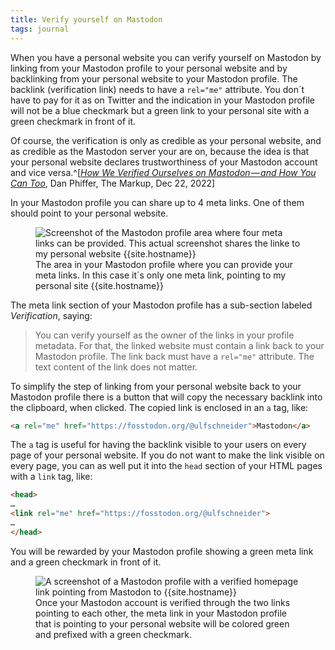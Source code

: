 ```yaml
---
title: Verify yourself on Mastodon
tags: journal
---
```

When you have a personal website you can verify yourself on Mastodon by linking from your Mastodon profile to your personal website and by backlinking from your personal website to your Mastodon profile. The backlink (verification link) needs to have a `rel="me"` attribute. You don´t have to pay for it as on Twitter and the indication in your Mastodon profile will not be a blue checkmark but a green link to your personal site with a green checkmark in front of it.

Of course, the verification is only as credible as your personal website, and as credible as the Mastodon server your are on, because the idea is that your personal website declares trustworthiness of your Mastodon account and vice versa.^[[<cite>How We Verified Ourselves on Mastodon — and How You Can Too</cite>](https://themarkup.org/levelup/2022/12/22/how-we-verified-ourselves-on-mastodon-and-how-you-can-too), Dan Phiffer, The Markup, Dec 22, 2022]

In your Mastodon profile you can share up to 4 meta links. One of them should point to your personal website.

<figure>
<img src="/img/mastodon/meta-links.png" alt="Screenshot of the Mastodon profile area where four meta links can be provided. This actual screenshot shares the linke to my personal website {{site.hostname}}">
<figcaption>The area in your Mastodon profile where you can provide your meta links. In this case it´s only one meta link, pointing to my personal site {{site.hostname}}</figcaption>
</figure>

The meta link section of your Mastodon profile has a sub-section labeled *Verification*, saying:

> You can verify yourself as the owner of the links in your profile metadata. For that, the linked website must contain a link back to your Mastodon profile. The link back must have a `rel="me"` attribute. The text content of the link does not matter. 

To simplify the step of linking from your personal website back to your Mastodon profile there is a button that will copy the necessary backlink into the clipboard, when clicked. The copied link is enclosed in an `a` tag, like:

```html
<a rel="me" href="https://fosstodon.org/@ulfschneider">Mastodon</a>
```

The `a` tag is useful for having the backlink visible to your users on every page of your personal website. If you do not want to make the link visible on every page, you can as well put it into the `head` section of your HTML pages with a `link` tag, like:

```html
<head>
…
<link rel="me" href="https://fosstodon.org/@ulfschneider">
…
</head>
```

You will be rewarded by your Mastodon profile showing a green meta link and a green checkmark in front of it.

<figure>
<img src="/img/mastodon/verified-green.png" alt="A screenshot of a Mastodon profile with a verified homepage link pointing from Mastodon to {{site.hostname}}">
<figcaption>Once your Mastodon account is verified through the two links pointing to each other, the meta link in your Mastodon profile that is pointing to your personal website will be colored green and prefixed with a green checkmark.</figcaption>
</figure>

